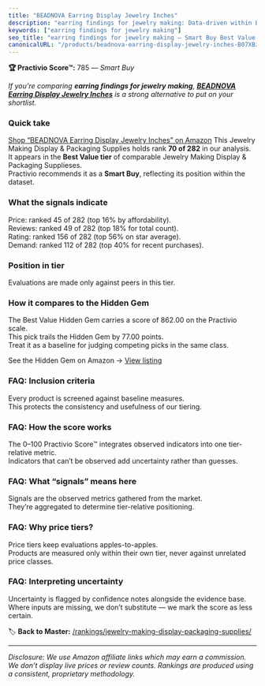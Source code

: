 ```yaml
---
title: "BEADNOVA Earring Display Jewelry Inches"
description: "earring findings for jewelry making: Data-driven within Best Value ranking using the Practivio Score™. Positioned by quality, value, demand, findability, momen…"
keywords: ["earring findings for jewelry making"]
seo_title: "earring findings for jewelry making — Smart Buy Best Value (2025)"
canonicalURL: "/products/beadnova-earring-display-jewelry-inches-B07XBJNVQF/"
---
```


**🏆 Practivio Score™:** 785 — _Smart Buy_


*If you're comparing **earring findings for jewelry making**, **[BEADNOVA Earring Display Jewelry Inches](https://www.amazon.com/dp/B07XBJNVQF?tag=practivio-20)** is a strong alternative to put on your shortlist.*
### Quick take
[Shop “BEADNOVA Earring Display Jewelry Inches” on Amazon](https://www.amazon.com/dp/B07XBJNVQF?tag=practivio-20)
This Jewelry Making Display & Packaging Supplies holds rank **70 of 282** in our analysis.  
It appears in the **Best Value tier** of comparable Jewelry Making Display & Packaging Supplieses.  
Practivio recommends it as a **Smart Buy**, reflecting its position within the dataset.

### What the signals indicate
Price: ranked 45 of 282 (top 16% by affordability).  
Reviews: ranked 49 of 282 (top 18% for total count).  
Rating: ranked 156 of 282 (top 56% on star average).  
Demand: ranked 112 of 282 (top 40% for recent purchases).

### Position in tier
Evaluations are made only against peers in this tier.

### How it compares to the Hidden Gem
The Best Value Hidden Gem carries a score of 862.00 on the Practivio scale.  
This pick trails the Hidden Gem by 77.00 points.  
Treat it as a baseline for judging competing picks in the same class.  

See the Hidden Gem on Amazon → [View listing](https://www.amazon.com/dp/B09GXKPHF1?tag=practivio-20)

### FAQ: Inclusion criteria
Every product is screened against baseline measures.  
This protects the consistency and usefulness of our tiering.

### FAQ: How the score works
The 0–100 Practivio Score™ integrates observed indicators into one tier-relative metric.  
Indicators that can’t be observed add uncertainty rather than guesses.

### FAQ: What “signals” means here
Signals are the observed metrics gathered from the market.  
They’re aggregated to determine tier-relative positioning.

### FAQ: Why price tiers?
Price tiers keep evaluations apples-to-apples.  
Products are measured only within their own tier, never against unrelated price classes.

### FAQ: Interpreting uncertainty
Uncertainty is flagged by confidence notes alongside the evidence base.  
Where inputs are missing, we don’t substitute — we mark the score as less certain.


🏷️ **Back to Master:** [/rankings/jewelry-making-display-packaging-supplies/](/rankings/jewelry-making-display-packaging-supplies/)

---
_Disclosure: We use Amazon affiliate links which may earn a commission. We don’t display live prices or review counts. Rankings are produced using a consistent, proprietary methodology._
